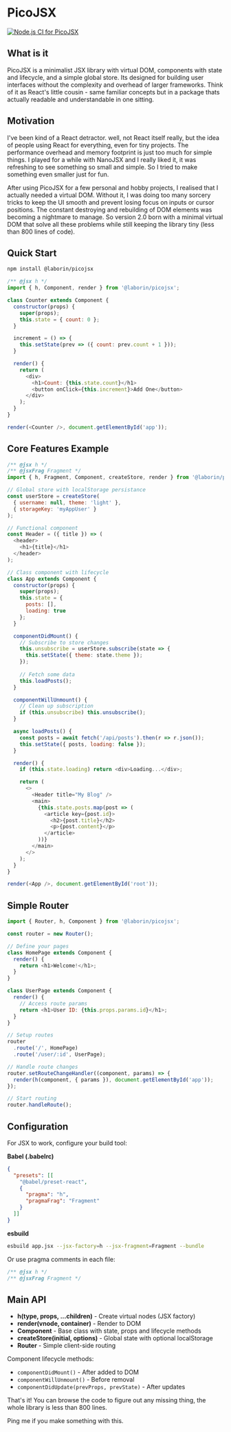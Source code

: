 # PicoJSX

[![Node.js CI for PicoJSX](https://github.com/laborin/picojsx/actions/workflows/node-ci.yml/badge.svg)](https://github.com/laborin/picojsx/actions/workflows/node-ci.yml)

## What is it

PicoJSX is a minimalist JSX library with virtual DOM, components with state and lifecycle, and a simple global store. Its designed for building user interfaces without the complexity and overhead of larger frameworks. Think of it as React's little cousin - same familiar concepts but in a package thats actually readable and understandable in one sitting.

## Motivation

I've been kind of a React detractor. well, not React itself really, but the idea of people using React for everything, even for tiny projects. The performance overhead and memory footprint is just too much for simple things. I played for a while with NanoJSX and I really liked it, it was refreshing to see something so small and simple. So I tried to make something even smaller just for fun.

After using PicoJSX for a few personal and hobby projects, I realised that I actually needed a virtual DOM. Without it, I was doing too many sorcery tricks to keep the UI smooth and prevent losing focus on inputs or cursor positions. The constant destroying and rebuilding of DOM elements was becoming a nightmare to manage. So version 2.0 born with a minimal virtual DOM that solve all these problems while still keeping the library tiny (less than 800 lines of code).

## Quick Start

```bash
npm install @laborin/picojsx
```

```javascript
/** @jsx h */
import { h, Component, render } from '@laborin/picojsx';

class Counter extends Component {
  constructor(props) {
    super(props);
    this.state = { count: 0 };
  }

  increment = () => {
    this.setState(prev => ({ count: prev.count + 1 }));
  }

  render() {
    return (
      <div>
        <h1>Count: {this.state.count}</h1>
        <button onClick={this.increment}>Add One</button>
      </div>
    );
  }
}

render(<Counter />, document.getElementById('app'));
```

## Core Features Example

```javascript
/** @jsx h */
/** @jsxFrag Fragment */
import { h, Fragment, Component, createStore, render } from '@laborin/picojsx';

// Global store with localStorage persistance
const userStore = createStore(
  { username: null, theme: 'light' },
  { storageKey: 'myAppUser' }
);

// Functional component
const Header = ({ title }) => (
  <header>
    <h1>{title}</h1>
  </header>
);

// Class component with lifecycle
class App extends Component {
  constructor(props) {
    super(props);
    this.state = { 
      posts: [],
      loading: true 
    };
  }

  componentDidMount() {
    // Subscribe to store changes
    this.unsubscribe = userStore.subscribe(state => {
      this.setState({ theme: state.theme });
    });
    
    // Fetch some data
    this.loadPosts();
  }

  componentWillUnmount() {
    // Clean up subscription
    if (this.unsubscribe) this.unsubscribe();
  }

  async loadPosts() {
    const posts = await fetch('/api/posts').then(r => r.json());
    this.setState({ posts, loading: false });
  }

  render() {
    if (this.state.loading) return <div>Loading...</div>;

    return (
      <>
        <Header title="My Blog" />
        <main>
          {this.state.posts.map(post => (
            <article key={post.id}>
              <h2>{post.title}</h2>
              <p>{post.content}</p>
            </article>
          ))}
        </main>
      </>
    );
  }
}

render(<App />, document.getElementById('root'));
```

## Simple Router

```javascript
import { Router, h, Component } from '@laborin/picojsx';

const router = new Router();

// Define your pages
class HomePage extends Component {
  render() {
    return <h1>Welcome!</h1>;
  }
}

class UserPage extends Component {
  render() {
    // Access route params
    return <h1>User ID: {this.props.params.id}</h1>;
  }
}

// Setup routes
router
  .route('/', HomePage)
  .route('/user/:id', UserPage);

// Handle route changes
router.setRouteChangeHandler((component, params) => {
  render(h(component, { params }), document.getElementById('app'));
});

// Start routing
router.handleRoute();
```

## Configuration

For JSX to work, configure your build tool:

**Babel (.babelrc)**
```json
{
  "presets": [[
    "@babel/preset-react", 
    {
      "pragma": "h",
      "pragmaFrag": "Fragment"
    }
  ]]
}
```

**esbuild**
```bash
esbuild app.jsx --jsx-factory=h --jsx-fragment=Fragment --bundle
```

Or use pragma comments in each file:
```javascript
/** @jsx h */
/** @jsxFrag Fragment */
```

## Main API

- **h(type, props, ...children)** - Create virtual nodes (JSX factory)
- **render(vnode, container)** - Render to DOM
- **Component** - Base class with state, props and lifecycle methods
- **createStore(initial, options)** - Global state with optional localStorage
- **Router** - Simple client-side routing

Component lifecycle methods:
- `componentDidMount()` - After added to DOM
- `componentWillUnmount()` - Before removal 
- `componentDidUpdate(prevProps, prevState)` - After updates

That's it! You can browse the code to figure out any missing thing, the whole library is less than 800 lines.

Ping me if you make something with this.
